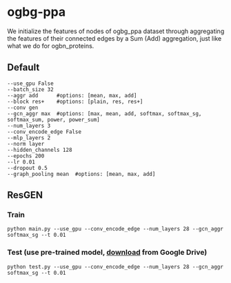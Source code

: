 # ogbg-ppa
We initialize the features of nodes of ogbg_ppa dataset through aggregating the features of their connected edges by a Sum (Add) aggregation, just like what we do for ogbn_proteins.

## Default 
	--use_gpu False 
	--batch_size 32
    --aggr add		#options: [mean, max, add]
    --block res+	#options: [plain, res, res+]
    --conv gen
    --gcn_aggr max 	#options: [max, mean, add, softmax, softmax_sg, softmax_sum, power, power_sum]
    --num_layers 3
    --conv_encode_edge False
	--mlp_layers 2
    --norm layer
    --hidden_channels 128
    --epochs 200
    --lr 0.01
	--dropout 0.5
	--graph_pooling mean  #options: [mean, max, add]
## ResGEN
### Train
	python main.py --use_gpu --conv_encode_edge --num_layers 28 --gcn_aggr softmax_sg --t 0.01


### Test (use pre-trained model, [download](https://drive.google.com/file/d/1vlmNPUgDes8QJ0SQoo-K5L_yFVeV1lkH/view?usp=sharing) from Google Drive)
	python test.py --use_gpu --conv_encode_edge --num_layers 28 --gcn_aggr softmax_sg --t 0.01


